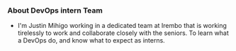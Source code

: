 ### About DevOps intern Team
- I'm Justin Mihigo working in a dedicated team at Irembo that is working tirelessly to work and collaborate closely with the seniors. To learn what a DevOps do, and know what to expect as interns.

